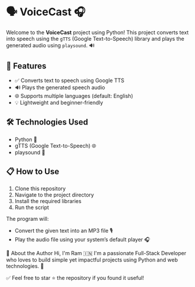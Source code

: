 # 🗣️ VoiceCast 🎧

Welcome to the **VoiceCast** project using Python! This project converts text into speech using the `gTTS` (Google Text-to-Speech) library and plays the generated audio using `playsound`. 🔊

## 📌 Features
- ✅ Converts text to speech using Google TTS
- 🔊 Plays the generated speech audio
- 🌐 Supports multiple languages (default: English)
- 💡 Lightweight and beginner-friendly

## 🛠️ Technologies Used
- Python 🐍
- gTTS (Google Text-to-Speech) 🌐
- playsound 🎵

## 📋 How to Use

1. Clone this repository
2. Navigate to the project directory
3. Install the required libraries
4. Run the script

The program will:

- Convert the given text into an MP3 file 🎙️
- Play the audio file using your system’s default player 🎧

🚀 About the Author
Hi, I'm Ram 🇮🇳
I'm a passionate Full-Stack Developer who loves to build simple yet impactful projects using Python and web technologies. 🌟

✅ Feel free to star ⭐ the repository if you found it useful!
